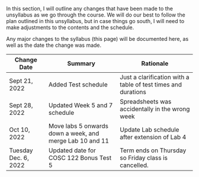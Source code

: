In this section, I will outline any changes that have been made to the unsyllabus as we go through the course.
We will do our best to follow the plan outlined in this unsyllabus, but in case things go south, I will need to make adjustments to the contents and the schedule.

Any major changes to the syllabus (this page) will be documented here, as well as the date the change was made. 

| Change Date   | Summary                                                  | Rationale                                                     |
|---------------|----------------------------------------------------------|---------------------------------------------------------------|
| Sept 21, 2022 | Added Test schedule                                      | Just a clarification with a table of test times and durations |
| Sept 28, 2022 | Updated Week 5 and 7 schedule                            | Spreadsheets was accidentally in the wrong week               |
| Oct 10, 2022  | Move labs 5 onwards down a week, and merge Lab 10 and 11 | Update Lab schedule after extension of Lab 4                  |
| Tuesday Dec. 6, 2022  | Updated date for COSC 122 Bonus Test 5 | Term ends on Thursday so Friday class is cancelled. |

